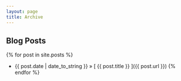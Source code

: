 ```yaml
---
layout: page
title: Archive
---
```


## Blog Posts ##

{% for post in site.posts %}
  * {{ post.date | date_to_string }} &raquo; [ {{ post.title }} ]({{ post.url }})
{% endfor %}
